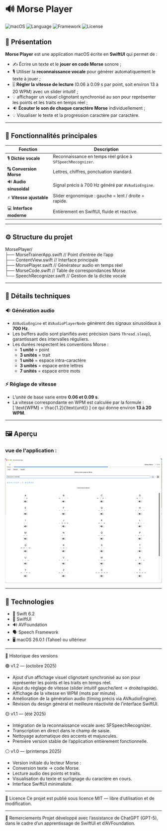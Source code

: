 # 🔊 Morse Player

![macOS](https://img.shields.io/badge/macOS-26.0.1+-blue?logo=apple&logoColor=white)
![Language](https://img.shields.io/badge/Swift-6.2-orange)
![Framework](https://img.shields.io/badge/SwiftUI-%E2%9D%A4%EF%B8%8F-lightgrey)
![License](https://img.shields.io/badge/license-MIT-green)

## 🧭 Présentation

**Morse Player** est une application macOS écrite en **SwiftUI** qui permet de :
- ✍️ Écrire un texte et le **jouer en code Morse** sonore ;
- 🎙️ Utiliser la **reconnaissance vocale** pour générer automatiquement le texte à jouer ;
- 🎚️ **Régler la vitesse de lecture** (0.06 à 0.09 s par point, soit environ 13 à 20 WPM) avec un slider intuitif ;
- 💡 affichager un visuel clignotant synchronisé au son pour représenter les points et les traits en temps réel ;
- 🔉 **Écouter le son de chaque caractère Morse** individuellement ;
- 💡 Visualiser le texte et la progression caractère par caractère.

---

## 🧩 Fonctionnalités principales

| Fonction | Description |
|-----------|-------------|
| 🎙️ **Dictée vocale** | Reconnaissance en temps réel grâce à `SFSpeechRecognizer`. |
| 🔠 **Conversion Morse** | Lettres, chiffres, ponctuation standard. |
| 🔊 **Audio sinusoïdal** | Signal précis à 700 Hz généré par `AVAudioEngine`. |
| ⚡ **Vitesse ajustable** | Slider ergonomique : gauche = lent / droite = rapide. |
| 💻 **Interface moderne** | Entièrement en SwiftUI, fluide et réactive. |

---

## ⚙️ Structure du projet

MorsePlayer/  
├── MorseTrainerApp.swift // Point d’entrée de l’app  
├── ContentView.swift // Interface principale  
├── MorsePlayer.swift // Générateur audio en temps réel  
├── MorseCode.swift // Table de correspondances Morse  
└── SpeechRecognizer.swift // Gestion de la dictée vocale  


---

## 🧠 Détails techniques

### 🔉 Génération audio
- `AVAudioEngine` et `AVAudioPlayerNode` génèrent des signaux sinusoïdaux à **700 Hz**.
- Les buffers audio sont planifiés avec précision (sans `Thread.sleep`), garantissant des intervalles réguliers.
- Les durées respectent les conventions Morse :  
  - **1 unité** = point  
  - **3 unités** = trait  
  - **1 unité** = espace intra-caractère  
  - **3 unités** = espace entre lettres  
  - **7 unités** = espace entre mots  

### ⚡ Réglage de vitesse
- L’unité de base varie entre **0.06 et 0.09 s**.  
- La vitesse correspondante en WPM est calculée par la formule :  
  \[
  \text{WPM} = \frac{1.2}{\text{unit}}
  \]
  ce qui donne environ **13 à 20 WPM**.

---

## 🖼️ Aperçu

### vue de l'application :
![Vue](Assets/Capture.png)

---

## 🧰 Technologies

- 🧱 Swift 6.2  
- 🎨 SwiftUI  
- 🔊 AVFoundation  
- 🗣️ Speech Framework  
- 🖥️ macOS 26.0.1 (Tahoe) ou ultérieur  

---

🧾 Historique des versions

🟢 v1.2 — (octobre 2025)
- Ajout d’un affichage visuel clignotant synchronisé au son pour représenter les points et les traits en temps réel. 
- Ajout du réglage de vitesse (slider intuitif gauche/lent → droite/rapide).
- Affichage de la vitesse en WPM (mots par minute).
- Amélioration de la génération audio (timing précis via AVAudioEngine).
- Révision du design général et meilleure réactivité de l’interface SwiftUI.
  
🟡 v1.1 — (été 2025)
- Intégration de la reconnaissance vocale avec SFSpeechRecognizer.
- Transcription en direct dans le champ de saisie.
- Nettoyage automatique des accents et majuscules.
- Première version stable de l’application entièrement fonctionnelle.
  
⚪ v1.0 — (printemps 2025)
- Version initiale du lecteur Morse :
- Conversion texte → code Morse.
- Lecture audio des points et traits.
- Visualisation du texte et surlignage du caractère en cours.
- Interface SwiftUI minimaliste.

---

🪪 Licence
Ce projet est publié sous licence MIT — libre d’utilisation et de modification.

---

💬 Remerciements
Projet développé avec l’assistance de ChatGPT (GPT-5), dans le cadre d’un apprentissage de SwiftUI et d’AVFoundation.

